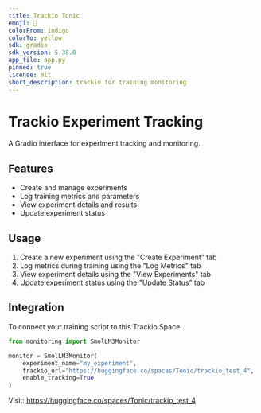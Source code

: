 ```yaml
---
title: Trackio Tonic
emoji: 🐠
colorFrom: indigo
colorTo: yellow
sdk: gradio
sdk_version: 5.38.0
app_file: app.py
pinned: true
license: mit
short_description: trackio for training monitoring
---
```


# Trackio Experiment Tracking

A Gradio interface for experiment tracking and monitoring.

## Features

- Create and manage experiments
- Log training metrics and parameters
- View experiment details and results
- Update experiment status

## Usage

1. Create a new experiment using the "Create Experiment" tab
2. Log metrics during training using the "Log Metrics" tab
3. View experiment details using the "View Experiments" tab
4. Update experiment status using the "Update Status" tab

## Integration

To connect your training script to this Trackio Space:

```python
from monitoring import SmolLM3Monitor

monitor = SmolLM3Monitor(
    experiment_name="my_experiment",
    trackio_url="https://huggingface.co/spaces/Tonic/trackio_test_4",
    enable_tracking=True
)
```

Visit: https://huggingface.co/spaces/Tonic/trackio_test_4 